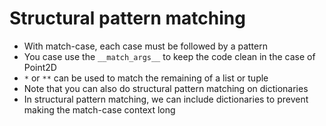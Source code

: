 # Structural pattern matching
* With match-case, each case must be followed by a pattern
* You case use the `__match_args__` to keep the code clean in the case of Point2D
* `*` or `**` can be used to match the remaining of a list or tuple
* Note that you can also do structural pattern matching on dictionaries
* In structural pattern matching, we can include dictionaries to prevent making the match-case 
  context long